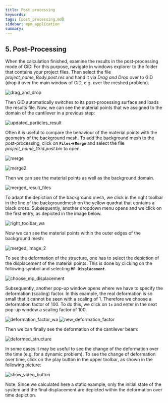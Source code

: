 ```yaml
---
title: Post processing
keywords: 
tags: [post_processing.md]
sidebar: mpm_application
summary: 
---
```


## 5. Post-Processing
When the calculation finished, examine the results in the post-processing mode of GiD. For this purpose, navigate in windows explorer to the folder that contains your project files. Then select the file *project_name_Body.post.res* and hand it via *Drag and Drop* over to GiD (drop it over the main window of GiD, e.g. over the meshed problem).

![drag_and_drop](https://user-images.githubusercontent.com/51473791/190993773-bd58206b-a5ff-4c8f-9591-7f411916ecff.jpg)


Then GiD automatically switches to its post-processing surface and loads the results file. Now, we can see the material points that we assigned to the domain of the cantilever in a previous step:

![updated_particles_result](https://user-images.githubusercontent.com/51473791/190993829-0a32d698-038c-4deb-a980-ea12e896ab28.jpg)

Often it is useful to compare the behaviour of the material points with the geometry of the background mesh. To add the background mesh to the post-processing, click on **`Files`&rightarrow;`Merge`** and select the file *project_name_Grid.post.bin* to open.

![merge](https://user-images.githubusercontent.com/51473791/170937564-ecc48ed7-73ee-419c-83d9-fbf9e31c105d.png)

![merge2](https://user-images.githubusercontent.com/51473791/170937565-e41df791-0ad3-4935-b6ea-f32418f62ac7.png)

Then we can see the material points as well as the background domain.

![merged_result_files](https://user-images.githubusercontent.com/51473791/190993887-72c795f9-c4d3-463b-8122-9b70c3c60883.jpg)

To adapt the depiction of the background mesh, we click in the right toolbar in the line of the backgroundmesh on the yellow quadrat that contains a black cross. Subsequently, another dropdown menu opens and we click on the first entry, as depicted in the image below.

![right_toolbar_wa](https://user-images.githubusercontent.com/51473791/170946238-f77bdc44-1705-4bdb-bdc9-e2fbc28b3a98.png)

Now we can see the material points within the outer edges of the background mesh:

![merged_image_2](https://user-images.githubusercontent.com/51473791/191246995-0dce65d8-3f90-48aa-aedb-2139f02612fd.jpg)



To see the deformation of the structure, one has to select the depiction of the displacement of the
material points. This is done by clicking on the following symbol and selecting **`MP Displacement`**.

![choose_mp_displacement](https://user-images.githubusercontent.com/51473791/191246922-99cd2f61-0993-48d2-9520-c8d116e1c741.jpg)

Subsequently, another pop-up window opens where we have to specify the deformation (scaling) factor. In this example, the real deformation is so small that it cannot be seen with a scaling of 1. Therefore we choose a deformation factor of 100. To do this, we click on `1x` and enter in the next pop-up window a scaling factor of 100.

![deformation_factor_wa](https://user-images.githubusercontent.com/51473791/170950810-f1dd3e8c-c739-46a3-b5b6-5e88b0e1b4d9.png)
![new_deformation_factor](https://user-images.githubusercontent.com/51473791/170950838-7cda9d63-4b23-4429-a28b-aa414fb4a8e3.png)

Then we can finally see the deformation of the cantilever beam:

![deformed_structure](https://user-images.githubusercontent.com/51473791/190995668-4b21da90-b2f4-498d-94ef-c454efebab72.jpg)

In some cases it may be useful to see the change of the deformation over the time (e.g. for a dynamic problem). To see the change of deformation over time, click on the play button in the upper toolbar, as shown in the following picture:

![show_video_button](https://user-images.githubusercontent.com/51473791/190995834-88570b1a-3a17-420a-ab1f-e4ae021e079b.jpg)


Note: Since we calculated here a static example, only the initial state of the system and the final displacement are depicted within the deformation over time depiction.

